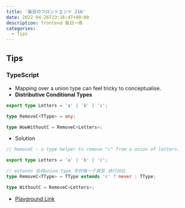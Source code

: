 ```yaml
---
title: '毎日のフロントエンド 216'
date: 2022-04-26T23:16:47+09:00
description: frontend 每日一练
categories:
  - Tips
---
```


## Tips

### TypeScript

- Mapping over a union type can feel tricky to conceptualise.
- **Distributive Conditional Types**

```ts
export type Letters = 'a' | 'b' | 'c';

type RemoveC<TType> = any;

type WowWithoutC = RemoveC<Letters>;
```

- Solution

```ts
// RemoveC - a type helper to remove "c" from a union of letters.

export type Letters = 'a' | 'b' | 'c';

// extends 会将union type 中的每一个类型 进行对比
type RemoveC<TType> = TType extends 'c' ? never : TType;

type WithoutC = RemoveC<Letters>;
```

- [Playground Link](https://www.typescriptlang.org/play?jsx=0#code/PTAECUFMFsHsDdIGFQFpQENQBcCeAHSUAC0gBtCAnHWUSmBIgIgGMnQAzS2aTUAVwB2AS1iDQsDqDKRs2SJQDOAOgCwAKA2QAHvliVsOAkQAys+UtABeUAHIMt0AB87AI0cvbLWwG4NGvEIIBkQkAB4AFQjjAD5rUCjjUB15QQATRTtvUAB+UEFIRGoALgTowj9NdUCiAHVhbGJYfmwUGyg4ULCzOQVFGJ8gA)
